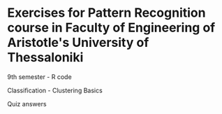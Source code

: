 # Εxercises for Pattern Recognition course in Faculty of Engineering of Aristotle's University of Thessaloniki

9th semester - R code

Classification - Clustering Basics

Quiz answers
